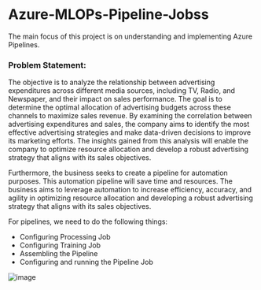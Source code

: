 # Azure-MLOPs-Pipeline-Jobss
The main focus of this project is on understanding and implementing Azure Pipelines.

### Problem Statement: 

The objective is to analyze the relationship between advertising expenditures across different media sources, including TV, Radio, and Newspaper, and their impact on sales performance. The goal is to determine the optimal allocation of advertising budgets across these channels to maximize sales revenue. By examining the correlation between advertising expenditures and sales, the company aims to identify the most effective advertising strategies and make data-driven decisions to improve its marketing efforts. The insights gained from this analysis will enable the company to optimize resource allocation and develop a robust advertising strategy that aligns with its sales objectives.

Furthermore, the business seeks to create a pipeline for automation purposes. This automation pipeline will save time and resources. The business aims to leverage automation to increase efficiency, accuracy, and agility in optimizing resource allocation and developing a robust advertising strategy that aligns with its sales objectives.

For pipelines, we need to do the following things:

-  Configuring Processing Job
-  Configuring Training Job
-  Assembling the Pipeline
-  Configuring and running the Pipeline Job

  
![image](https://github.com/user-attachments/assets/132e71c7-80ad-43d0-b1e3-78cbd433441f)
